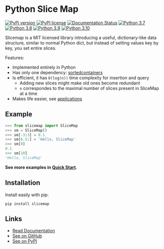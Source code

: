 # Python Slice Map

[//]: # (To get badges go to https://shields.io/ and use https://pypi.org/pypi/slicemap/json as data url. Query fields using dot as the separator.)

[![PyPi version](https://img.shields.io/badge/dynamic/json?label=latest&query=info.version&url=https%3A%2F%2Fpypi.org%2Fpypi%2Fslicemap%2Fjson)](https://pypi.org/project/slicemap)
[![PyPI license](https://img.shields.io/badge/dynamic/json?label=license&query=info.license&url=https%3A%2F%2Fpypi.org%2Fpypi%2Fslicemap%2Fjson)](https://pypi.org/project/slicemap/)
[![Documentation Status](https://readthedocs.org/projects/slicemap/badge/?version=latest)](https://slicemap.readthedocs.io/en/latest/?badge=latest)
[![Python 3.7](https://github.com/gahaalt/slicemap/actions/workflows/python37.yaml/badge.svg)](https://github.com/gahaalt/slicemap/actions/workflows/python37.yaml)
[![Python 3.8](https://github.com/gahaalt/slicemap/actions/workflows/python38.yaml/badge.svg)](https://github.com/gahaalt/slicemap/actions/workflows/python38.yaml)
[![Python 3.9](https://github.com/gahaalt/slicemap/actions/workflows/python39.yaml/badge.svg)](https://github.com/gahaalt/slicemap/actions/workflows/python39.yaml)
[![Python 3.10](https://github.com/gahaalt/slicemap/actions/workflows/python310.yaml/badge.svg)](https://github.com/gahaalt/slicemap/actions/workflows/python310.yaml)

Slicemap is a MIT licensed library introducing a useful, dictionary-like data structure,
similar to normal Python dict, but instead of setting values key by key, you set entire slices.

Features:
* Implemented entirely in Python
* Has only one dependency: [sortedcontainers](https://grantjenks.com/docs/sortedcontainers/)
* Is efficient, it has ``O(log(n))`` time complexity for insertion and query
    * Adding new slices might make old ones become redundant
    * ``n`` correspondes to the maximal number of slices present in SliceMap at a time
* Makes life easier, see [applications](https://slicemap.readthedocs.io/en/latest/applications/)

## Example

```python
>>> from slicemap import SliceMap
>>> sm = SliceMap()
>>> sm[-3:3] = 0.1
>>> sm[6.5:] = 'Hello, SliceMap'
>>> sm[0]
0.1
>>> sm[10]
'Hello, SliceMap'
```

**See more examples in [Quick Start](https://slicemap.readthedocs.io/en/latest/quick_start/).**


## Installation

Install easily with pip:

```
pip install slicemap
```

## Links

* [Read Documentation](https://slicemap.readthedocs.io/)
* [See on GitHub](https://github.com/gahaalt/slicemap/)
* [See on PyPI](https://pypi.org/project/slicemap/)

